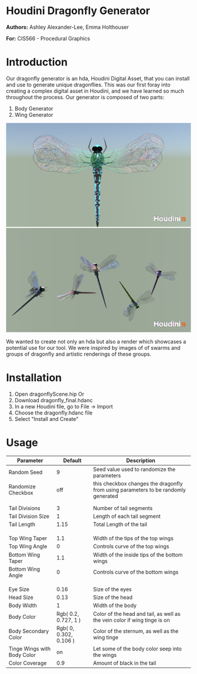 # Houdini Dragonfly Generator
**Authors:** Ashley Alexander-Lee, Emma Holthouser

**For:** CIS566 - Procedural Graphics

# Introduction

Our dragonfly generator is an hda, Houdini Digital Asset, that you can install and use to generate unique dragonflies. This was our first foray into creating a complex digital asset in Houdini, and we have learned so much throughout the process. Our generator is composed of two parts:

1. Body Generator
2. Wing Generator

![Overview](/images/dragonfly.png)
![](images/dragonflyGroup.png)

We wanted to create not only an hda but also a render which showcases a potential use for our tool. We were inspired by images of of swarms and groups of dragonfly and artistic renderings of these groups.

# Installation
1. Open dragonflyScene.hip
Or
1. Download dragonfly_final.hdanc
2. In a new Houdini file, go to File -> Import
3. Choose the dragonfly.hdanc file
4. Select "Install and Create"

# Usage
| Parameter | Default | Description |
| --------- | ----- | ----------- |
| Random Seed | 9 | Seed value used to randomize the parameters|
|Randomize Checkbox | off | this checkbox changes the dragonfly from using parameters to be randomly generated |
| | |
| | |
| Tail Divisions | 3 | Number of tail segments | 
| Tail Division Size | 1 | Length of each tail segment |
| Tail Length | 1.15 | Total Length of the tail |
| | |
| | |
| | |
| Top Wing Taper | 1.1 | Width of the tips of the top wings |
| Top Wing Angle | 0 | Controls curve of the top wings |
| Bottom Wing Taper | 1.1 | Width of the inside tips of the bottom wings |
| Bottom Wing Angle | 0 | Controls curve of the bottom wings |
| | |
| | |
| | |
| Eye Size | 0.16 | Size of the eyes |
| Head Size | 0.13 | Size of the head |
| Body Width | 1 | Width of the body |
| Body Color | Rgb( 0.2, 0.727, 1 ) | Color of the head and tail, as well as the vein color if wing tinge is on |
| Body Secondary Color | Rgb( 0, 0.302, 0.106 ) | Color of the sternum, as well as the wing tinge |
| Tinge Wings with Body Color | on | Let some of the body color seep into the wings |
| Color Coverage | 0.9 | Amount of black in the tail |


